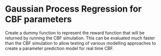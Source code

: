 # Gaussian Process Regression for CBF parameters

Create a dummy function to represent the reward function that will be returned by running the CBF simulation. This can be evaluated much faster than the CBF simulation to allow testing of various modelling approaches to create a parameter prediction model for real time CBF.